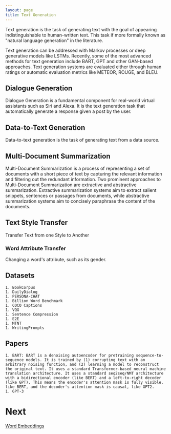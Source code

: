 ```yaml
---
layout: page
title: Text Generation
---
```


Text generation is the task of generating text with the goal of appearing indistinguishable to human-written text. This task if more formally known as "natural language generation" in the literature.

Text generation can be addressed with Markov processes or deep generative models like LSTMs. Recently, some of the most advanced methods for text generation include BART, GPT and other GAN-based approaches. Text generation systems are evaluated either through human ratings or automatic evaluation metrics like METEOR, ROUGE, and BLEU.

## Dialogue Generation
Dialogue Generation is a fundamental component for real-world virtual assistants such as Siri and Alexa. It is the text generation task that automatically generate a response given a post by the user.

## Data-to-Text Generation
Data-to-text generation is the task of generating text from a data source.

## Multi-Document Summarization
Multi-Document Summarization is a process of representing a set of documents with a short piece of text by capturing the relevant information and filtering out the redundant information. Two prominent approaches to Multi-Document Summarization are extractive and abstractive summarization. Extractive summarization systems aim to extract salient snippets, sentences or passages from documents, while abstractive summarization systems aim to concisely paraphrase the content of the documents.

## Text Style Transfer
Transfer Text from one Style to Another
### Word Attribute Transfer
Changing a word's attribute, such as its gender.

## Datasets
    1. BookCorpus
    1. DailyDialog
    1. PERSONA-CHAT
    1. Billion Word Benchmark
    1. COCO Captions
    1. VQG
    1. Sentence Compression
    1. E2E
    1. MTNT
    1. WritingPrompts

## Papers
    1. BART: BART is a denoising autoencoder for pretraining sequence-to-sequence models. It is trained by (1) corrupting text with an arbitrary noising function, and (2) learning a model to reconstruct the original text. It uses a standard Transformer-based neural machine translation architecture. It uses a standard seq2seq/NMT architecture with a bidirectional encoder (like BERT) and a left-to-right decoder (like GPT). This means the encoder's attention mask is fully visible, like BERT, and the decoder's attention mask is causal, like GPT2.
    1. GPT-3

# Next
[Word Embeddings](/survey/word_embeddings.md)